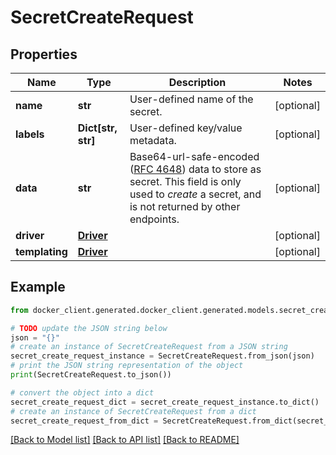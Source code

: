 # SecretCreateRequest


## Properties

Name | Type | Description | Notes
------------ | ------------- | ------------- | -------------
**name** | **str** | User-defined name of the secret. | [optional] 
**labels** | **Dict[str, str]** | User-defined key/value metadata. | [optional] 
**data** | **str** | Base64-url-safe-encoded ([RFC 4648](https://tools.ietf.org/html/rfc4648#section-5)) data to store as secret.  This field is only used to _create_ a secret, and is not returned by other endpoints.  | [optional] 
**driver** | [**Driver**](Driver.md) |  | [optional] 
**templating** | [**Driver**](Driver.md) |  | [optional] 

## Example

```python
from docker_client.generated.docker_client.generated.models.secret_create_request import SecretCreateRequest

# TODO update the JSON string below
json = "{}"
# create an instance of SecretCreateRequest from a JSON string
secret_create_request_instance = SecretCreateRequest.from_json(json)
# print the JSON string representation of the object
print(SecretCreateRequest.to_json())

# convert the object into a dict
secret_create_request_dict = secret_create_request_instance.to_dict()
# create an instance of SecretCreateRequest from a dict
secret_create_request_from_dict = SecretCreateRequest.from_dict(secret_create_request_dict)
```
[[Back to Model list]](../README.md#documentation-for-models) [[Back to API list]](../README.md#documentation-for-api-endpoints) [[Back to README]](../README.md)


